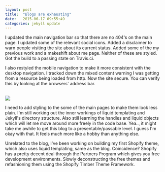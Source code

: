 ```yaml
---
layout: post
title:  "Blogs are exhausting"
date:   2015-06-17 09:55:49
categories: jekyll update
---
```

I updated the main navigation bar so that there are no 404's on the main page.  I updated some of the relevant social icons.  Added a disclaimer to warn people visiting the site about its current status.  Added some of the my previous work and a makeshift about me page.  Neither of these are styled.  Got the build to a passing state on Travis.ci.

I also restyled the mobile navigation to make it more consistent with the desktop navigation.  I tracked down the mixed content warning I was getting from a resource being loaded from http.  Now the site secure.  You can verify this by looking at the browsers' address bar.

<br><img class="img-responsive" src="https://newsn31.github.io/assets/media/SiteSecure.png"><br>

I need to add styling to the some of the main pages to make them look less plain. I'm still working out the inner workings of liquid templating and Jekyll's directory structure.  Also still learning the handles and liquid objects which will let me move around more freely in the code base.  Yea.., it might take me awhile to get this blog to a presentable/passable level.  I guess I'm okay with that.  It feels much more like a hobby than anything else.

Unrelated to the blog, I've been working on building my first Shopify theme, which also uses liquid templating, same as the blog.  Coincidence?  Shopify has a pretty decent deal through the Partners Program which gives you free development environments.  Slowly deconstructing the free themes and refashioning them using the Shopify Timber Theme Framework.
